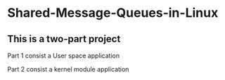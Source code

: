 # Shared-Message-Queues-in-Linux

This is a two-part project
----------------------------

Part 1 consist a User space application

Part 2 consist a kernel module application
